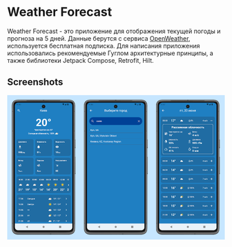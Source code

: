 # Weather Forecast
Weather Forecast - это приложение для отображения текущей погоды и прогноза на 5 дней. 
Данные берутся с сервиса [OpenWeather](https://openweathermap.org), используется бесплатная подписка.
Для написания приложения использовались рекомендуемые Гуглом архитектурные принципы, а также библиотеки Jetpack Compose, Retrofit, Hilt.

## Screenshots
![alt text](https://github.com/AndriiHusiev/WeatherForecast/blob/master/design/Screenshots.png)
